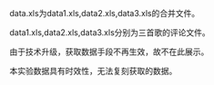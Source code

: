 data.xls为data1.xls,data2.xls,data3.xls的合并文件。

data1.xls,data2.xls,data3.xls分别为三首歌的评论文件。

由于技术升级，获取数据手段不再生效，故不在此展示。

本实验数据具有时效性，无法复刻获取的数据。
